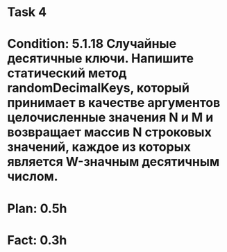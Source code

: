 # Task 4
# Condition: 5.1.18 Случайные десятичные ключи. Напишите статический метод randomDecimalKeys, который принимает в качестве аргументов целочисленные значения N и M и возвращает массив N строковых значений, каждое из которых является W-значным десятичным числом.
# Plan: 0.5h
# Fact: 0.3h
